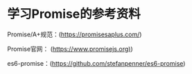 # 学习Promise的参考资料

Promise/A+规范：(<https://promisesaplus.com/>)

Promise官网： (<https://www.promisejs.org)>)

es6-promise：(<https://github.com/stefanpenner/es6-promise>)

